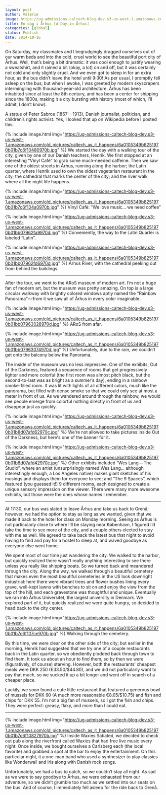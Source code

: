 ```yaml
---
layout: post
author: Valerie
image: https://ug-admissions-caltech-blog-dev.s3-us-west-1.amazonaws.com/old_pictures/caltech_as_it_happens/6a0105349b8251970b01b7c6f10450970b.jpg
title: En dag i Århus [A Day in Århus]
categories: [global]
status: Publish
date: 2014-10-16
---
```


On Saturday, my classmates and I begrudgingly dragged ourselves out of our warm beds and into the cold, cruel world to see the beautiful port city of Århus. Well, that’s being a bit dramatic: it was cool enough to justify wearing a sweatshirt, and it rained a bit (okay, a lot) on and off, but it was certainly not cold and only slightly cruel. And we even got to sleep in for an extra hour, as the bus didn’t leave the hotel until 9:30!
As per usual, I promptly fell asleep on the bus; but when I awoke, I was greeted by modern skyscrapers intermingling with thousand-year-old architecture. Århus has been inhabited since at least the 8th century, and has been a center for shipping since the 1800s, making it a city bursting with history (most of which, I’ll admit, I don’t know).

A statue of Peter Sabroe (1867 — 1913), Danish journalist, politician, and children’s rights activist. Yes, I looked that up on Wikipedia before I posted this.


{% include image.html img="https://ug-admissions-caltech-blog-dev.s3-us-west-1.amazonaws.com/old_pictures/caltech_as_it_happens/6a0105349b8251970b01b7c6f10480970b.jpg" %}
We started the day with a walking tour of the city, given by one of our Danish teachers, Henrik. We first stopped at an interesting “Vinyl Café” to grab some much-needed caffeine. Then we saw one of the oldest streets in Århus, running along the harbor; the Latin quarter, where Henrik used to own the oldest vegetarian restaurant in the city; the cathedral that marks the center of the city; and the river walk, where all the night life happens.


{% include image.html img="https://ug-admissions-caltech-blog-dev.s3-us-west-1.amazonaws.com/old_pictures/caltech_as_it_happens/6a0105349b8251970b01b7c6f104a0970b.jpg" %}
Vinyl Café: “We love music… we need coffee”


{% include image.html img="https://ug-admissions-caltech-blog-dev.s3-us-west-1.amazonaws.com/old_pictures/caltech_as_it_happens/6a0105349b8251970b01bb07962fa9970d.jpg" %}
Conveniently, the way to the Latin Quarter is labeled “Latin”.


{% include image.html img="https://ug-admissions-caltech-blog-dev.s3-us-west-1.amazonaws.com/old_pictures/caltech_as_it_happens/6a0105349b8251970b01bb07962fd6970d.jpg" %}
Århus River, with the cathedral peeking out from behind the buildings.

---

After the tour, we went to the ARoS museum of modern art. I’m not a huge fan of modern art, but the museum was pretty amazing. On top is a large circular walkway with brightly colored windows aptly named the “Rainbow Panorama” — from it we saw all of Århus in every color imaginable.


{% include image.html img="https://ug-admissions-caltech-blog-dev.s3-us-west-1.amazonaws.com/old_pictures/caltech_as_it_happens/6a0105349b8251970b01bb07963028970d.jpg" %}
ARoS from afar.


{% include image.html img="https://ug-admissions-caltech-blog-dev.s3-us-west-1.amazonaws.com/old_pictures/caltech_as_it_happens/6a0105349b8251970b01bb07963074970d.jpg" %}
Unfortunately, due to the rain, we couldn’t get onto the balcony below the Panorama.

The inside of the museum was no less impressive. One of the exhibits, Out of the Darkness, featured a sequence of rooms that get progressively lighter and more colorful (the first room was almost pitch black, but the second-to-last was as bright as a summer’s day), ending in a rainbow smoke-filled room. It was lit with lights of all different colors, much like the panorama, but filled with dense smoke so that we could only see at most a meter in front of us. As we wandered around through the rainbow, we would see people emerge from colorful nothing directly in front of us and disappear just as quickly.


{% include image.html img="https://ug-admissions-caltech-blog-dev.s3-us-west-1.amazonaws.com/old_pictures/caltech_as_it_happens/6a0105349b8251970b01b8d07afd62970c.jpg" %}
We're not allowed to take pictures inside Out of the Darkness, but here's one of the banner for it.


{% include image.html img="https://ug-admissions-caltech-blog-dev.s3-us-west-1.amazonaws.com/old_pictures/caltech_as_it_happens/6a0105349b8251970b01b8d07afd42970c.jpg" %}
Other exhibits included “Wes Lang — The Studio”, where an artist (unsurprisingly named Wes Lang… although interestingly enough, a Los Angeles native) makes giant sketches of his musings and displays them for everyone to see; and “The 9 Spaces”, which featured (you guessed it!) 9 different rooms, each designed to create a unique sensory impression on the viewer. There were many more awesome exhibits, but those were the ones whose names I remember.

---

At 17:30, our bus was slated to leave Århus and take us back to Grenå; however, we had the option to stay as long as we wanted, given that we made it back to the hotel for class on Monday morning. Seeing as Århus is not particularly close to where I’ll be staying near København, I figured I’d take the time to see more of the city, and a couple others elected to stay with me as well. We agreed to take back the latest bus that night to avoid having to find and pay for a hostel to sleep at, and waved goodbye as everyone else went home.

We spent most of our time just wandering the city. We walked to the harbor, but quickly realized there wasn’t really anything interesting to see there unless you really like shipping boats. So we turned back and meandered through the city. Along the way, we walked through a beautiful cemetery that makes even the most beautiful cemeteries in the US look downright industrial: here there were vibrant trees and flower bushes lining every grave, well-kept lawns with benches to sit on and enjoy the view from the top of the hill, and each gravestone was thoughtful and unique. Eventually we ran into Århus Universitet, the largest university in Denmark. We explored part of it, but quickly realized we were quite hungry, so decided to head back to the city center.


{% include image.html img="https://ug-admissions-caltech-blog-dev.s3-us-west-1.amazonaws.com/old_pictures/caltech_as_it_happens/6a0105349b8251970b01b7c6f107ce970b.jpg" %}
Walking through the cemetery.

By this time, we were clear on the other side of the city; but earlier in the morning, Henrik had suggested that we try one of a couple restaurants back in the Latin quarter, so we obediently plodded back through town to find them. It took us about an hour to find them, so by then we were (figuratively, of course) starving. However, both the restaurants’ cheapest meals were DKK 250 (€33.50/$44.80), and we did not particularly want to pay that much, so we sucked it up a bit longer and went off in search of a cheaper place.

Luckily, we soon found a cute little restaurant that featured a generous bowl of mussels for DKK 60 (A much more reasonable €8.05/$10.75) and fish and chips for DKK 55. I’m not a big fan of mussels, so I got the fish and chips. They were perfect: greasy, flaky, and more than I could eat.

---



{% include image.html img="https://ug-admissions-caltech-blog-dev.s3-us-west-1.amazonaws.com/old_pictures/caltech_as_it_happens/6a0105349b8251970b01b7c6f10827970b.jpg" %}
Inside Waxies
Satiated, we decided to check out pub along the riverfront called Waxies that had free live music every night. Once inside, we bought ourselves a Carlsberg each (the local favorite) and grabbed a spot at the bar to enjoy the entertainment. On this particular night, it a one-man band who used a synthesizer to play classics like Wonderwall and Iris along with Danish rock songs.

Unfortunately, we had a bus to catch, so we couldn’t stay all night. As sad as we were to say goodbye to Århus, we were exhausted from our adventure, so we didn’t grumble too much as we settled into our seats on the bus. And of course, I immediately fell asleep for the ride back to Grenå.

